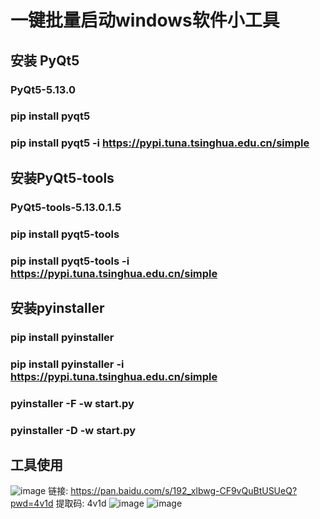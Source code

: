 # 一键批量启动windows软件小工具
## 安装 PyQt5
### PyQt5-5.13.0
### pip install pyqt5
### pip install pyqt5 -i https://pypi.tuna.tsinghua.edu.cn/simple
## 安装PyQt5-tools
### PyQt5-tools-5.13.0.1.5
### pip install pyqt5-tools
### pip install pyqt5-tools -i https://pypi.tuna.tsinghua.edu.cn/simple
## 安装pyinstaller
### pip install pyinstaller
### pip install pyinstaller -i https://pypi.tuna.tsinghua.edu.cn/simple
### pyinstaller -F -w start.py
### pyinstaller -D -w start.py
## 工具使用
![image](https://github.com/EquatorSavage/start_exe/assets/38064179/41051cf1-270c-4e06-b5d4-96fc5abd76fc)
链接: https://pan.baidu.com/s/192_xlbwg-CF9vQuBtUSUeQ?pwd=4v1d 提取码: 4v1d 
![image](https://github.com/EquatorSavage/start_exe/assets/38064179/f81a1e9c-9d62-4f9d-ab70-93ce74cee885)
![image](https://github.com/EquatorSavage/start_exe/assets/38064179/c0892ada-721e-4929-bffd-fae8b881a6d2)

